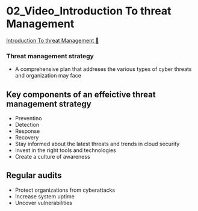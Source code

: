 # 02_Video_Introduction To threat Management

[Introduction To threat Management 🔗](https://www.coursera.org/learn/cloud-security-risks-identify-and-protect-against-threats/lecture/lG8FY/introduction-to-threat-management)

### Threat management strategy

- A comprehensive plan that addreses the various types of cyber threats and organization may face

## Key components of an effeictive threat management strategy

- Preventino
- Detection
- Response
- Recovery
- Stay informed about the latest threats and trends in cloud security
- Invest in the right tools and technologies
- Create a culture of awareness

## Regular audits

- Protect organizations from cyberattacks
- Increase system uptime
- Uncover vulnerabilities
